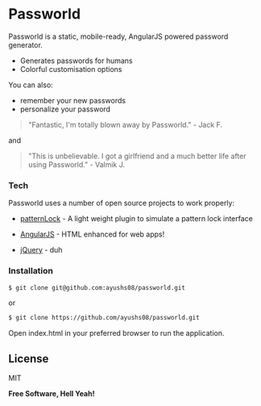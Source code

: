 # Passworld

Passworld is a static, mobile-ready, AngularJS powered password generator.


  - Generates passwords for humans
  - Colorful customisation options


You can also:
  - remember your new passwords
  - personalize your password




> "Fantastic, I'm totally blown away by Passworld."  - Jack F.

and

> "This is unbelievable. I got a girlfriend and a much better life after using Passworld." -  Valmik J.




### Tech

Passworld uses a number of open source projects to work properly:

* [patternLock](https://github.com/s-yadav/patternLock) - A light weight plugin to simulate a pattern lock interface

* [AngularJS] - HTML enhanced for web apps!

* [jQuery] - duh


### Installation
```sh
$ git clone git@github.com:ayushs08/passworld.git
```
or
```sh
$ git clone https://github.com/ayushs08/passworld.git 
```

Open index.html in your preferred browser to run the application.





License
----

MIT


**Free Software, Hell Yeah!**

[//]: # 


   
   [jQuery]: <http://jquery.com>
   [AngularJS]: <http://angularjs.org>
 
